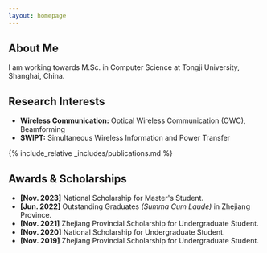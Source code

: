 ```yaml
---
layout: homepage
---
```


## About Me

I am working towards M.Sc. in Computer Science at Tongji University, Shanghai, China. 

## Research Interests

- **Wireless Communication:** Optical Wireless Communication (OWC), Beamforming
- **SWIPT:** Simultaneous Wireless Information and Power Transfer

{% include_relative _includes/publications.md %}

## Awards & Scholarships
- **[Nov. 2023]** National Scholarship for Master's Student.
- **[Jun. 2022]** Outstanding Graduates *(Summa Cum Laude)* in Zhejiang Province.
- **[Nov. 2021]** Zhejiang Provincial Scholarship for Undergraduate Student.
- **[Nov. 2020]** National Scholarship for Undergraduate Student.
- **[Nov. 2019]** Zhejiang Provincial Scholarship for Undergraduate Student.



